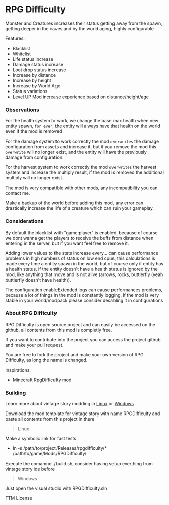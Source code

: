 # RPG Difficulty
Monster and Creatures increases their status getting away from the spawn, getting deeper in the caves and by the world aging, highly configurable

Features:
- Blacklist
- Whitelist
- Life status increase
- Damage status increase
- Loot drop status increase
- Increase by distance
- Increase by height
- Increase by World Age
- Status variations
- [Level UP](https://mods.vintagestory.at/levelup) Mod increase experience based on distance/height/age

### Observations
For the health system to work, we change the base max health when new entity spawn, ``for ever``, the  entity will always have that health on the world even if the mod is removed

For the damage system to work correctly the mod ``overwrites`` the damage configuration from assets and increase it, but if you remove the mod this ``overwrite`` will no longer exist, and the entity will have the previously damage from configuration.

For the harvest system to work correctly the mod ``overwrites`` the harvest system and increase the multiply result, if the mod is removed the additional multiply will no longer exist.

The mod is very compatible with other mods, any incompatibility you can contact me.

Make a backup of the world before adding this mod, any error can drastically increase the life of a creature which can ruin your gameplay.

### Considerations
By default the blacklist with "game:player" is enabled, because of course we dont wanna get the players to receive the buffs from distance when entering in the server, but if you want feel free to remove it.

Adding lower values to the stats increase every... can cause performance problems in high numbers of status on low end cpus, this calculations is made every time a entity spawn in the world, but of course only if entity has a health status, if the entity doesn't have a health status is ignored by the mod, like anything that move and is not alive (arrows,  rocks, buttlerfly (yeah buttlerfly doesn't have health)).

The configuration enableExtended logs can cause performances problems, because a lot of things in the mod is constantly logging, if the mod is very stable in your world/modpack please consider desabling it in configurations

### About RPG Difficulty
RPG Difficulty is open source project and can easily be accessed on the github, all contents from this mod is completly free.

If you want to contribute into the project you can access the project github and make your pull request.

You are free to fork the project and make your own version of RPG Difficulty, as long the name is changed.

Inspirations: 
- Minecraft RpgDifficulty mod

### Building
Learn more about vintage story modding in [Linux](https://github.com/LeandroTheDev/arch_linux/wiki/Games#vintage-story-modding) or [Windows](https://wiki.vintagestory.at/index.php/Modding:Setting_up_your_Development_Environment)

Download the mod template for vintage story with name RPGDifficulty and paste all contents from this project in there

> Linux

Make a symbolic link for fast tests
- ln -s /path/to/project/Releases/rpgdifficulty/* /path/to/game/Mods/RPGDifficulty/

Execute the comamnd ./build.sh, consider having setup everthing from vintage story ide before

> Windows

Just open the visual studio with RPGDifficulty.sln

FTM License

